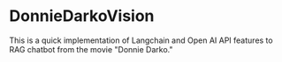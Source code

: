 # DonnieDarkoVision
This is a quick implementation of Langchain and Open AI API features to RAG chatbot from the movie "Donnie Darko."
